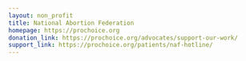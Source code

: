 ```yaml
---
layout: non_profit
title: National Abortion Federation
homepage: https://prochoice.org
donation_link: https://prochoice.org/advocates/support-our-work/
support_link: https://prochoice.org/patients/naf-hotline/
---
```

